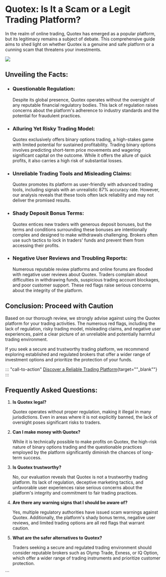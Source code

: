 # Quotex: Is It a Scam or a Legit Trading Platform?

In the realm of online trading, Quotex has emerged as a popular
platform, but its legitimacy remains a subject of debate. This
comprehensive guide aims to shed light on whether Quotex is a genuine
and safe platform or a cunning scam that threatens your investments.

[![](https://static.quotex.io/files/4_en/300_250.jpg)](https://traff.sbs/brokerqxlid)

## Unveiling the Facts:

-   ### Questionable Regulation:

    Despite its global presence, Quotex operates without the oversight
    of any reputable financial regulatory bodies. This lack of
    regulation raises concerns about the platform\'s adherence to
    industry standards and the potential for fraudulent practices.

-   ### Alluring Yet Risky Trading Model:

    Quotex exclusively offers binary options trading, a high-stakes game
    with limited potential for sustained profitability. Trading binary
    options involves predicting short-term price movements and wagering
    significant capital on the outcome. While it offers the allure of
    quick profits, it also carries a high risk of substantial losses.

-   ### Unreliable Trading Tools and Misleading Claims:

    Quotex promotes its platform as user-friendly with advanced trading
    tools, including signals with an unrealistic 87% accuracy rate.
    However, our analysis reveals that these tools often lack
    reliability and may not deliver the promised results.

-   ### Shady Deposit Bonus Terms:

    Quotex entices new traders with generous deposit bonuses, but the
    terms and conditions surrounding these bonuses are intentionally
    complex and designed to make withdrawals challenging. Brokers often
    use such tactics to lock in traders\' funds and prevent them from
    accessing their profits.

-   ### Negative User Reviews and Troubling Reports:

    Numerous reputable review platforms and online forums are flooded
    with negative user reviews about Quotex. Traders complain about
    difficulties in withdrawing funds, suspicious trading account
    blockages, and poor customer support. These red flags raise serious
    concerns about the integrity of the platform.

## Conclusion: Proceed with Caution

Based on our thorough review, we strongly advise against using the
Quotex platform for your trading activities. The numerous red flags,
including the lack of regulation, risky trading model, misleading
claims, and negative user experiences, paint a clear picture of an
unreliable and potentially harmful trading environment.

If you seek a secure and trustworthy trading platform, we recommend
exploring established and regulated brokers that offer a wider range of
investment options and prioritize the protection of your funds.

::: \"call-to-action\"
[Discover a Reliable Trading
Platform](\%22https://traff.sbs/brokerqxlid\%22){target=""_blank""}
:::

## Frequently Asked Questions:

1.  **Is Quotex legal?**

    Quotex operates without proper regulation, making it illegal in many
    jurisdictions. Even in areas where it is not explicitly banned, the
    lack of oversight poses significant risks to traders.

2.  **Can I make money with Quotex?**

    While it is technically possible to make profits on Quotex, the
    high-risk nature of binary options trading and the questionable
    practices employed by the platform significantly diminish the
    chances of long-term success.

3.  **Is Quotex trustworthy?**

    No, our evaluation reveals that Quotex is not a trustworthy trading
    platform. Its lack of regulation, deceptive marketing tactics, and
    unfavorable user experiences raise serious concerns about the
    platform\'s integrity and commitment to fair trading practices.

4.  **Are there any warning signs that I should be aware of?**

    Yes, multiple regulatory authorities have issued scam warnings
    against Quotex. Additionally, the platform\'s shady bonus terms,
    negative user reviews, and limited trading options are all red flags
    that warrant caution.

5.  **What are the safer alternatives to Quotex?**

    Traders seeking a secure and regulated trading environment should
    consider reputable brokers such as Olymp Trade, Exness, or IQ
    Option, which offer a wider range of trading instruments and
    prioritize customer protection.

\`\`\`

